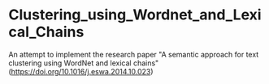# Clustering_using_Wordnet_and_Lexical_Chains
An attempt to implement the research paper "A semantic approach for text clustering using WordNet and lexical chains" (https://doi.org/10.1016/j.eswa.2014.10.023)
